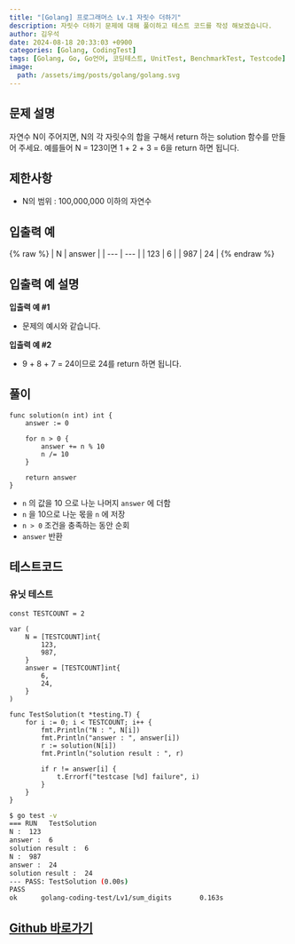 ```yaml
---
title: "[Golang] 프로그래머스 Lv.1 자릿수 더하기"
description: 자릿수 더하기 문제에 대해 풀이하고 테스트 코드를 작성 해보겠습니다.
author: 김우석
date: 2024-08-18 20:33:03 +0900
categories: [Golang, CodingTest]
tags: [Golang, Go, Go언어, 코딩테스트, UnitTest, BenchmarkTest, Testcode]
image:
  path: /assets/img/posts/golang/golang.svg
---
```


## 문제 설명
자연수 N이 주어지면, N의 각 자릿수의 합을 구해서 return 하는 solution 함수를 만들어 주세요.
예를들어 N = 123이면 1 + 2 + 3 = 6을 return 하면 됩니다.


## 제한사항
- N의 범위 : 100,000,000 이하의 자연수


## 입출력 예
{% raw %}
| N | answer |
| --- | --- |
| 123 | 6 |
| 987 | 24 |
{% endraw %}


## 입출력 예 설명
**입출력 예 #1**

- 문제의 예시와 같습니다.

**입출력 예 #2**

- 9 + 8 + 7 = 24이므로 24를 return 하면 됩니다.

## 풀이 
```golang
func solution(n int) int {
	answer := 0

	for n > 0 {
		answer += n % 10
		n /= 10
	}

	return answer
}
```
- `n` 의 값을 10 으로 나눈 나머지 `answer` 에 더함
- `n` 을 10으로 나눈 몫을 `n` 에 저장
- `n > 0` 조건을 충족하는 동안 순회
- `answer` 반환

## 테스트코드
### 유닛 테스트
```golang
const TESTCOUNT = 2

var (
	N = [TESTCOUNT]int{
		123,
		987,
	}
	answer = [TESTCOUNT]int{
		6,
		24,
	}
)

func TestSolution(t *testing.T) {
	for i := 0; i < TESTCOUNT; i++ {
		fmt.Println("N : ", N[i])
		fmt.Println("answer : ", answer[i])
		r := solution(N[i])
		fmt.Println("solution result : ", r)

		if r != answer[i] {
			t.Errorf("testcase [%d] failure", i)
		}
	}
}
```

```bash
$ go test -v
=== RUN   TestSolution
N :  123
answer :  6
solution result :  6
N :  987
answer :  24
solution result :  24
--- PASS: TestSolution (0.00s)
PASS
ok      golang-coding-test/Lv1/sum_digits       0.163s
```


## [Github 바로가기](https://github.com/kr-goos/golang-coding-test/tree/master/Lv1/sum_digits)